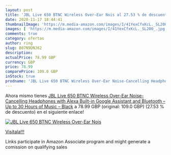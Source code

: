 ```yaml
---
layout: post
title: 'JBL Live 650 BTNC Wireless Over-Ear Nois al 27.53 % de descuento'
date: 2020-11-17 18:44:41
thumbnailImage: 'https://m.media-amazon.com/images/I/41YexCfxKcL._SL200_.jpg'
images: [ 'https://m.media-amazon.com/images/I/41YexCfxKcL._SL200_.jpg' ]
comments: true
category: ofertas
author: ring
slug: B07N9DNJ62
description:
actualPrice: 78.99 GBP
currency: GBP
price: 78.99
comparePrice: 109.0 GBP
inStock: true
prodname: 'JBL Live 650 BTNC Wireless Over-Ear Noise-Cancelling Headphones with Alexa Built-in  Google Assistant and Bluetooth – Up to 30 Hours of Music – Black'
---
```


Ahora mismo tienes [JBL Live 650 BTNC Wireless Over-Ear Noise-Cancelling Headphones with Alexa Built-in  Google Assistant and Bluetooth – Up to 30 Hours of Music – Black](https://www.amazon.co.uk/dp/B07N9DNJ62/?tag=tolees0a-21) a 78.99 GBP (original: 109.0 GBP) (27.53 %  de descuento) en el siguiente enlace!

[![JBL Live 650 BTNC Wireless Over-Ear Nois](https://m.media-amazon.com/images/I/41YexCfxKcL._SL200_.jpg)](https://www.amazon.co.uk/dp/B07N9DNJ62/?tag=tolees0a-21)

[Visítala!!!](https://www.amazon.co.uk/dp/B07N9DNJ62/?tag=tolees0a-21)

Links participate in Amazon Associate program and might generate a comission on qualifying sales
